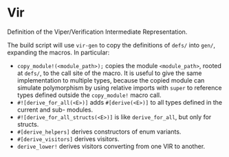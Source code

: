 # Vir

Definition of the Viper/Verification Intermediate Representation.

The build script will use `vir-gen` to copy the definitions of `defs/` into `gen/`, expanding the macros. In particular:
* `copy_module!(<module_path>);` copies the module `<module_path>`, rooted at `defs/`, to the call site of the macro. It is useful to give the same implementation to multiple types, because the copied module can simulate polymorphism by using relative imports with `super` to reference types defined outside the `copy_module!` macro call.
* `#![derive_for_all(<E>)]` adds `#[derive(<E>)]` to all types defined in the current and sub- modules.
* `#![derive_for_all_structs(<E>)]` is like `derive_for_all`, but only for structs.
* `#[derive_helpers]` derives constructors of enum variants.
* `#[derive_visitors]` derives visitors.
* `derive_lower!` derives visitors converting from one VIR to another.
